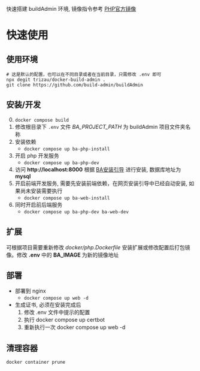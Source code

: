 快速搭建 buildAdmin 环境, 镜像指令参考 [PHP官方镜像](https://hub.docker.com/_/php)

# 快速使用

## 使用环境

```shell
# 这是默认的配置，也可以在不同目录或者在当前目录，只需修改 .env 即可
npx degit trizau/docker-build-admin .
git clone https://github.com/build-admin/buildAdmin

```

## 安装/开发

0. `docker compose build`
1. 修改根目录下 `.env` 文件 *BA_PROJECT_PATH* 为 buildAdmin 项目文件夹名称
2. 安装依赖
    - `docker compose up ba-php-install`
3. 开启 php 开发服务
    - `docker compose up ba-php-dev`
4. 访问 **http://localhost:8000** 根据 [BA安装引导](https://doc.buildadmin.com/guide/install/webInstallGuide.html) 进行安装, 数据库地址为 **mysql**
4. 开启前端开发服务, 需要先安装前端依赖，在网页安装引导中已经自动安装, 如果尚未安装需要执行
    - `docker compose up ba-web-install`
5. 同时开启前后端服务
    - `docker compose up ba-php-dev ba-web-dev`

## 扩展

可根据项目需要重新修改 *docker/php.Dockerfile* 安装扩展或修改配置后打包镜像。修改 **.env** 中的 **BA_IMAGE** 为新的镜像地址

## 部署

- 部署到 nginx
    - `docker compose up web -d`
- 生成证书, 必须在安装完成后
    1. 修改 .env 文件中提示的配置
    2. 执行 docker compose up certbot
    3. 重新执行一次 docker compose up web -d

## 清理容器

`docker container prune`